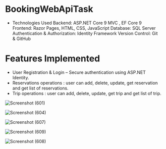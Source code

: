 # BookingWebApiTask

- Technologies Used
Backend: ASP.NET Core 9 MVC , EF Core 9
Frontend: Razor Pages, HTML, CSS, JavaScript
Database: SQL Server
Authentication & Authorization: Identity Framework
Version Control: Git & GitHub

# Features Implemented
- User Registration & Login – Secure authentication using ASP.NET Identity.
- Reservations operations : user can add, delete, update, get reservation and get list of reservations.
- Trip operations : user can add, delete, update, get trip and get list of trip.

![Screenshot (601)](https://github.com/user-attachments/assets/9aa3b2b0-160c-41b5-8c7e-72ab3bf1a562)

![Screenshot (604)](https://github.com/user-attachments/assets/93243025-3a99-41cf-bfda-119c8ad74f80)

![Screenshot (607)](https://github.com/user-attachments/assets/1b7de54a-a028-4e34-8c54-f9410964335e)

![Screenshot (609)](https://github.com/user-attachments/assets/be9c8557-d3e5-44df-9211-f3614582bade)

![Screenshot (608)](https://github.com/user-attachments/assets/f0369236-f17c-4f36-bae1-ec8a5cf64490)


